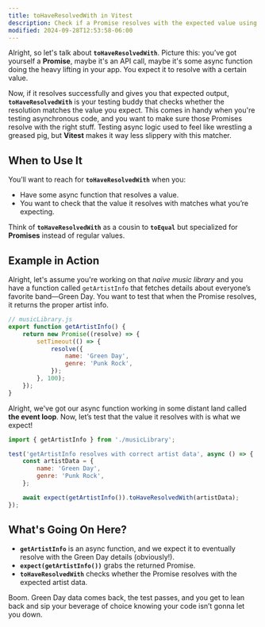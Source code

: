 ```yaml
---
title: toHaveResolvedWith in Vitest
description: Check if a Promise resolves with the expected value using Vitest.
modified: 2024-09-28T12:53:58-06:00
---
```


Alright, so let's talk about **`toHaveResolvedWith`**. Picture this: you’ve got yourself a **Promise**, maybe it's an API call, maybe it's some async function doing the heavy lifting in your app. You expect it to resolve with a certain value.

Now, if it resolves successfully and gives you that expected output, **`toHaveResolvedWith`** is your testing buddy that checks whether the resolution matches the value you expect. This comes in handy when you're testing asynchronous code, and you want to make sure those Promises resolve with the right stuff. Testing async logic used to feel like wrestling a greased pig, but **Vitest** makes it way less slippery with this matcher.

## When to Use It

You’ll want to reach for **`toHaveResolvedWith`** when you:

- Have some async function that resolves a value.
- You want to check that the value it resolves with matches what you’re expecting.

Think of **`toHaveResolvedWith`** as a cousin to **`toEqual`** but specialized for **Promises** instead of regular values.

## Example in Action

Alright, let's assume you're working on that _naïve music library_ and you have a function called `getArtistInfo` that fetches details about everyone’s favorite band—Green Day. You want to test that when the Promise resolves, it returns the proper artist info.

```javascript
// musicLibrary.js
export function getArtistInfo() {
	return new Promise((resolve) => {
		setTimeout(() => {
			resolve({
				name: 'Green Day',
				genre: 'Punk Rock',
			});
		}, 100);
	});
}
```

Alright, we've got our async function working in some distant land called **the event loop**. Now, let’s test that the value it resolves with is what we expect!

```javascript
import { getArtistInfo } from './musicLibrary';

test('getArtistInfo resolves with correct artist data', async () => {
	const artistData = {
		name: 'Green Day',
		genre: 'Punk Rock',
	};

	await expect(getArtistInfo()).toHaveResolvedWith(artistData);
});
```

## What's Going On Here?

- **`getArtistInfo`** is an async function, and we expect it to eventually resolve with the Green Day details (obviously!).
- **`expect(getArtistInfo())`** grabs the returned Promise.
- **`toHaveResolvedWith`** checks whether the Promise resolves with the expected artist data.

Boom. Green Day data comes back, the test passes, and you get to lean back and sip your beverage of choice knowing your code isn’t gonna let you down.
